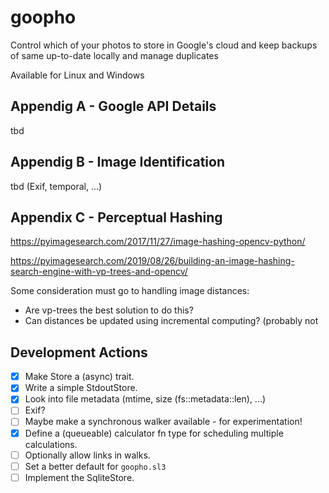 # goopho

Control which of your photos to store in Google's cloud and keep backups of same
up-to-date locally and manage duplicates

Available for Linux and Windows

## Appendig A - Google API Details

tbd

## Appendig B - Image Identification

tbd (Exif, temporal, ...)

## Appendix C - Perceptual Hashing

<https://pyimagesearch.com/2017/11/27/image-hashing-opencv-python/>

<https://pyimagesearch.com/2019/08/26/building-an-image-hashing-search-engine-with-vp-trees-and-opencv/>

Some consideration must go to handling image distances:

* Are vp-trees the best solution to do this?
* Can distances be updated using incremental computing? (probably not

## Development Actions

* [x] Make Store a (async) trait.
* [x] Write a simple StdoutStore.
* [x] Look into file metadata (mtime, size (fs::metadata::len), ...)
* [ ] Exif?
* [ ] Maybe make a synchronous walker available - for experimentation!
* [x] Define a (queueable) calculator fn type for scheduling multiple calculations.
* [ ] Optionally allow links in walks.
* [ ] Set a better default for `goopho.sl3`
* [ ] Implement the SqliteStore.
